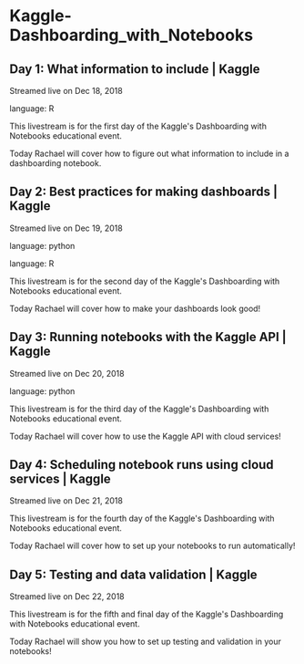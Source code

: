# Kaggle-Dashboarding_with_Notebooks



## Day 1: What information to include | Kaggle

Streamed live on Dec 18, 2018

language: R

This livestream is for the first day of the Kaggle's Dashboarding with Notebooks educational event. 

Today Rachael will cover how to figure out what information to include in a dashboarding notebook.

## Day 2: Best practices for making dashboards | Kaggle

Streamed live on Dec 19, 2018


language: python

language: R


This livestream is for the second day of the Kaggle's Dashboarding with Notebooks educational event. 

Today Rachael will cover how to make your dashboards look good!



## Day 3: Running notebooks with the Kaggle API | Kaggle

Streamed live on Dec 20, 2018

language: python

This livestream is for the third day of the Kaggle's Dashboarding with Notebooks educational event. 

Today Rachael will cover how to use the Kaggle API with cloud services!


## Day 4: Scheduling notebook runs using cloud services | Kaggle


Streamed live on Dec 21, 2018



This livestream is for the fourth day of the Kaggle's Dashboarding with Notebooks educational event. 

Today Rachael will cover how to set up your notebooks to run automatically!

## Day 5: Testing and data validation | Kaggle

Streamed live on Dec 22, 2018


This livestream is for the fifth and final day of the Kaggle's Dashboarding with Notebooks educational event. 

Today Rachael will show you how to set up testing and validation in your notebooks!





